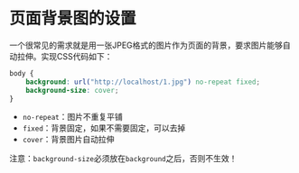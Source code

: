 # 页面背景图的设置

一个很常见的需求就是用一张JPEG格式的图片作为页面的背景，要求图片能够自动拉伸。实现CSS代码如下：

```css
body {
    background: url("http://localhost/1.jpg") no-repeat fixed;
    background-size: cover;
}
```

* `no-repeat`：图片不重复平铺
* `fixed`：背景固定，如果不需要固定，可以去掉
* `cover`：背景图片自动拉伸

注意：`background-size`必须放在`background`之后，否则不生效！
